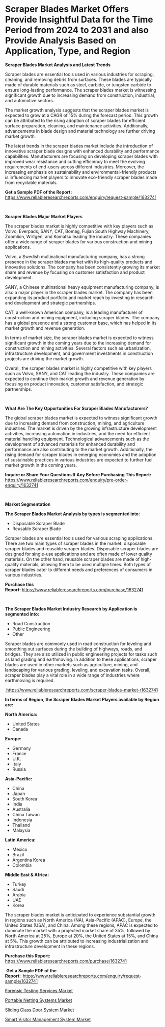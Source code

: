 <p><h1>Scraper Blades Market Offers Provide Insightful Data for the Time Period from 2024 to 2031 and also Provide Analysis Based on Application, Type, and Region</h1></p><p><strong>Scraper Blades Market Analysis and Latest Trends</strong></p>
<p><p>Scraper blades are essential tools used in various industries for scraping, cleaning, and removing debris from surfaces. These blades are typically made of durable materials such as steel, carbide, or tungsten carbide to ensure long-lasting performance. The scraper blades market is witnessing significant growth due to increasing demand from construction, industrial, and automotive sectors.</p><p>The market growth analysis suggests that the scraper blades market is expected to grow at a CAGR of 15% during the forecast period. This growth can be attributed to the rising adoption of scraper blades for efficient surface preparation, cleaning, and maintenance activities. Additionally, advancements in blade design and material technology are further driving market growth.</p><p>The latest trends in the scraper blades market include the introduction of innovative scraper blade designs with enhanced durability and performance capabilities. Manufacturers are focusing on developing scraper blades with improved wear resistance and cutting efficiency to meet the evolving requirements of end-users across different industries. Moreover, the increasing emphasis on sustainability and environmental-friendly products is influencing market players to innovate eco-friendly scraper blades made from recyclable materials.</p></p>
<p><strong>Get a Sample PDF of the Report:&nbsp;</strong> <a href="https://www.reliableresearchreports.com/enquiry/request-sample/1632741">https://www.reliableresearchreports.com/enquiry/request-sample/1632741</a></p>
<p>&nbsp;</p>
<p><strong>Scraper Blades Major Market Players</strong></p>
<p><p>The scraper blades market is highly competitive with key players such as Volvo, Everpads, SANY, CAT, Bomag, Fujian South Highway Machinery, Zoomlion, Wirtgen, and Komatsu leading the industry. These companies offer a wide range of scraper blades for various construction and mining applications.</p><p>Volvo, a Swedish multinational manufacturing company, has a strong presence in the scraper blades market with its high-quality products and innovative solutions. The company has been consistently growing its market share and revenue by focusing on customer satisfaction and product development.</p><p>SANY, a Chinese multinational heavy equipment manufacturing company, is also a major player in the scraper blades market. The company has been expanding its product portfolio and market reach by investing in research and development and strategic partnerships.</p><p>CAT, a well-known American company, is a leading manufacturer of construction and mining equipment, including scraper blades. The company has a global presence and a strong customer base, which has helped in its market growth and revenue generation.</p><p>In terms of market size, the scraper blades market is expected to witness significant growth in the coming years due to the increasing demand for construction and mining activities. Several factors such as urbanization, infrastructure development, and government investments in construction projects are driving the market growth.</p><p>Overall, the scraper blades market is highly competitive with key players such as Volvo, SANY, and CAT leading the industry. These companies are expected to continue their market growth and revenue generation by focusing on product innovation, customer satisfaction, and strategic partnerships.</p></p>
<p>&nbsp;</p>
<p><strong>What Are The Key Opportunities For Scraper Blades Manufacturers?</strong></p>
<p><p>The global scraper blades market is expected to witness significant growth due to increasing demand from construction, mining, and agriculture industries. The market is driven by the growing infrastructure development activities, increasing automation in industries, and the need for efficient material handling equipment. Technological advancements such as the development of advanced materials for enhanced durability and performance are also contributing to the market growth. Additionally, the rising demand for scraper blades in emerging economies and the adoption of sustainable practices in various industries are expected to further fuel market growth in the coming years.</p></p>
<p><strong>Inquire or Share Your Questions If Any Before Purchasing This Report:</strong> <a href="https://www.reliableresearchreports.com/enquiry/pre-order-enquiry/1632741">https://www.reliableresearchreports.com/enquiry/pre-order-enquiry/1632741</a></p>
<p>&nbsp;</p>
<p><strong>Market Segmentation</strong></p>
<p><strong>The Scraper Blades Market Analysis by types is segmented into:</strong></p>
<p><ul><li>Disposable Scraper Blade</li><li>Reusable Scraper Blade</li></ul></p>
<p><p>Scraper blades are essential tools used for various scraping applications. There are two main types of scraper blades in the market: disposable scraper blades and reusable scraper blades. Disposable scraper blades are designed for single-use applications and are often made of lower quality materials. On the other hand, reusable scraper blades are made of high-quality materials, allowing them to be used multiple times. Both types of scraper blades cater to different needs and preferences of consumers in various industries.</p></p>
<p><strong>Purchase this Report:&nbsp;</strong><a href="https://www.reliableresearchreports.com/purchase/1632741">https://www.reliableresearchreports.com/purchase/1632741</a></p>
<p>&nbsp;</p>
<p><strong>The Scraper Blades Market Industry Research by Application is segmented into:</strong></p>
<p><ul><li>Road Construction</li><li>Public Engineering</li><li>Other</li></ul></p>
<p><p>Scraper blades are commonly used in road construction for leveling and smoothing out surfaces during the building of highways, roads, and bridges. They are also utilized in public engineering projects for tasks such as land grading and earthmoving. In addition to these applications, scraper blades are used in other markets such as agriculture, mining, and landscaping for various grading, leveling, and excavation tasks. Overall, scraper blades play a vital role in a wide range of industries where earthmoving is required.</p></p>
<p><a href="https://www.reliableresearchreports.com/scraper-blades-market-r1632741">&nbsp;https://www.reliableresearchreports.com/scraper-blades-market-r1632741</a></p>
<p><strong>In terms of Region, the Scraper Blades Market Players available by Region are:</strong></p>
<p>
    <p> <strong> North America: </strong>
        <ul>
            <li>United States</li>
            <li>Canada</li>
        </ul>
        </p> 
    <p> <strong> Europe: </strong>
        <ul>
            <li>Germany</li>
            <li>France</li>
            <li>U.K.</li>
            <li>Italy</li>
            <li>Russia</li>
        </ul>
        </p> 
    <p> <strong> Asia-Pacific: </strong>
        <ul>
            <li>China</li>
            <li>Japan</li>
            <li>South Korea</li>
            <li>India</li>
            <li>Australia</li>
            <li>China Taiwan</li>
            <li>Indonesia</li>
            <li>Thailand</li>
            <li>Malaysia</li>
        </ul>
        </p> 
    <p> <strong> Latin America: </strong>
        <ul>
            <li>Mexico</li>
            <li>Brazil</li>
            <li>Argentina Korea</li>
            <li>Colombia</li>
        </ul>
        </p> 
    <p> <strong> Middle East & Africa: </strong>
        <ul>
            <li>Turkey</li>
            <li>Saudi</li>
            <li>Arabia</li>
            <li>UAE</li>
            <li>Korea</li>
        </ul>
    </p>
    </p>
<p><p>The scraper blades market is anticipated to experience substantial growth in regions such as North America (NA), Asia-Pacific (APAC), Europe, the United States (USA), and China. Among these regions, APAC is expected to dominate the market with a projected market share of 35%, followed by North America at 25%, Europe at 20%, the United States at 15%, and China at 5%. This growth can be attributed to increasing industrialization and infrastructure development in these regions.</p></p>
<p><strong>Purchase this Report: </strong><a href="https://www.reliableresearchreports.com/purchase/1632741">https://www.reliableresearchreports.com/purchase/1632741</a></p>
<p>&nbsp;<strong>Get a Sample PDF of the Report:&nbsp;&nbsp;</strong><a href="https://www.reliableresearchreports.com/enquiry/request-sample/1632741">https://www.reliableresearchreports.com/enquiry/request-sample/1632741</a></p>
<p><strong></strong></p>
<p><p><a href="https://three-jumbo-f6d.notion.site/Forensic-Testing-Services-Market-Analysis-Its-CAGR-Market-Segmentation-and-Global-Industry-Overvie-a497bd520e2742cba9da752d0b5a2930">Forensic Testing Services Market</a></p><p><a href="https://view.publitas.com/reportprime-1/portable-netting-systems-market-insight-market-trends-growth-forecasted-from-2024-to-2031/">Portable Netting Systems Market</a></p><p><a href="https://github.com/luckyshygirl/Market-Research-Report-List-4/blob/main/sliding-glass-door-system-market.md">Sliding Glass Door System Market</a></p><p><a href="https://noble-drawer-34c.notion.site/Smart-Visitor-Management-System-Market-The-Key-To-Successful-Business-Strategy-Forecast-Till-2031-db58dd3de77a4d7ab9d54d83da1baf9d">Smart Visitor Management System Market</a></p></p>